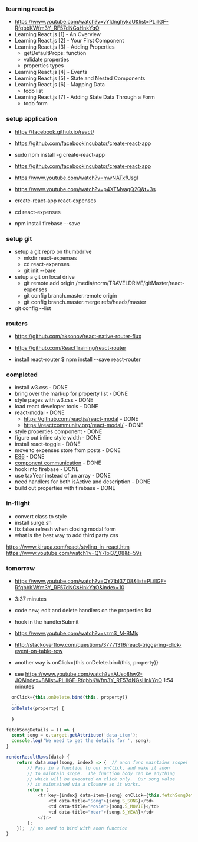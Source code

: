 ### learning react.js

* https://www.youtube.com/watch?v=vYldnghykaU&list=PLillGF-RfqbbKWfm3Y_RF57dNGsHnkYqO
* Learning React.js [1] - An Overview
* Learning React.js [2] - Your First Component
* Learning React.js [3] - Adding Properties
  * getDefaultProps: function
  * validate properties
  * properties types
* Learning React.js [4] - Events
* Learning React.js [5] - State and Nested Components
* Learning React.js [6] - Mapping Data
  * todo list
* Learning React.js [7] - Adding State Data Through a Form
  * todo form

### setup application

* https://facebook.github.io/react/
* https://github.com/facebookincubator/create-react-app

* sudo npm install -g create-react-app

* https://github.com/facebookincubator/create-react-app
* https://www.youtube.com/watch?v=mwNATxfUsgI
* https://www.youtube.com/watch?v=p4XTMvagQ2Q&t=3s

* create-react-app react-expenses
* cd react-expenses
* npm install firebase --save

### setup git

* setup a git repro on thumbdrive
  * mkdir react-expenses
  * cd react-expenses
  * git init --bare
* setup a git on local drive
  * git remote add origin /media/norm/TRAVELDRIVE/gitMaster/react-expenses
  * git config branch.master.remote origin
  * git config branch.master.merge refs/heads/master
* git config --list

### routers

* https://github.com/aksonov/react-native-router-flux
* https://github.com/ReactTraining/react-router

* install react-router $ npm install --save react-router

### completed

* install w3.css - DONE
* bring over the markup for property list - DONE
* style pages with w3.css - DONE
* load react developer tools - DONE
* react-modal - DONE
  * https://github.com/reactjs/react-modal - DONE
  * https://reactcommunity.org/react-modal/ - DONE
* style properties component - DONE
* figure out inline style width - DONE
* install react-toggle - DONE
* move to expenses store from posts - DONE
* [ES6](https://leanpub.com/understandinges6/read#leanpub-auto-better-unicode-support) - DONE
* [component communication](http://andrewhfarmer.com/component-communication/) - DONE
* hook into firebase - DONE
* use taxYear instead of an array - DONE
* need handlers for both isActive and description - DONE
* build out properties with firebase - DONE

### in-flight
* convert class to style
* install surge.sh
* fix false refresh when closing modal form
* what is the best way to add third party css

https://www.kirupa.com/react/styling_in_react.htm
https://www.youtube.com/watch?v=QY7Ibl37_08&t=59s

### tomorrow

* https://www.youtube.com/watch?v=QY7Ibl37_08&list=PLillGF-RfqbbKWfm3Y_RF57dNGsHnkYqO&index=10
* 3:37 minutes

* code new, edit and delete handlers on the properties list
* hook in the handlerSubmit 

* https://www.youtube.com/watch?v=szmS_M-BMls

* http://stackoverflow.com/questions/37771316/react-triggering-click-event-on-table-row
* another way is onClick={this.onDelete.bind(this, property)}
* see https://www.youtube.com/watch?v=AUso8hw2-JQ&index=8&list=PLillGF-RfqbbKWfm3Y_RF57dNGsHnkYqO 1:54 minutes

```javascript
  onClick={this.onDelete.bind(this, property)}
  ...
  onDelete(property) {

  }
```

```javascript
fetchSongDetails = () => {
  const song = e.target.getAttribute('data-item');
  console.log('We need to get the details for ', song);
}

renderResultRows(data) {
    return data.map((song, index) => {  // anon func maintains scope!
        // Pass in a function to our onClick, and make it anon
        // to maintain scope.  The function body can be anything
        // which will be executed on click only.  Our song value
        // is maintained via a closure so it works.
        return (
            <tr key={index} data-item={song} onClick={this.fetchSongDetails}>
                <td data-title="Song">{song.S_SONG}</td>
                <td data-title="Movie">{song.S_MOVIE}</td>
                <td data-title="Year">{song.S_YEAR}</td>
            </tr>
        );
    });  // no need to bind with anon function
}
```